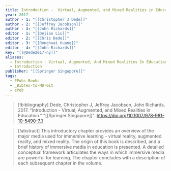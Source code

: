 ```yaml
---
title: Introduction -  Virtual, Augmented, and Mixed Realities in Education
year: 2017
author - 1: "[[Christopher J Dede]]"
author - 2: "[[Jeffrey Jacobson]]"
author - 3: "[[John Richards]]"
editor - 1: "[[Dejian Liu]]"
editor - 2: "[[Chris Dede]]"
editor - 3: "[[Ronghuai Huang]]"
editor - 4: "[[John Richards]]"
key: "[[@Dede2017-ny]]"
aliases:
  - Introduction - Virtual, Augmented, And Mixed Realities In Education
  - Introduction
publisher: "[[Springer Singapore]]"
tags:
  - EPubs-Books
  - _BibTex-to-MD-Git
  - ePub
---
```


> [!bibliography]
> Dede, Christopher J, Jeffrey Jacobson, John Richards. 2017. “Introduction -  Virtual, Augmented, and Mixed Realities in Education.” "[[Springer Singapore]]". https://doi.org/10.1007/978-981-10-5490-7_1

> [!abstract]
> This introductory chapter provides an overview of the major media used for immersive learning -  virtual reality, augmented reality, and mixed reality. The origin of this book is described, and a brief history of immersive media in education is presented. A detailed conceptual framework articulates the ways in which immersive media are powerful for learning. The chapter concludes with a description of each subsequent chapter in the volume.